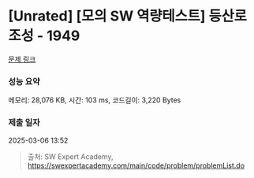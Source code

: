 # [Unrated] [모의 SW 역량테스트] 등산로 조성 - 1949 

[문제 링크](https://swexpertacademy.com/main/code/problem/problemDetail.do?contestProbId=AV5PoOKKAPIDFAUq) 

### 성능 요약

메모리: 28,076 KB, 시간: 103 ms, 코드길이: 3,220 Bytes

### 제출 일자

2025-03-06 13:52



> 출처: SW Expert Academy, https://swexpertacademy.com/main/code/problem/problemList.do